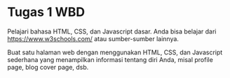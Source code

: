 # Tugas 1 WBD
Pelajari bahasa HTML, CSS, dan Javascript dasar. Anda bisa belajar dari https://www.w3schools.com/ atau sumber-sumber lainnya.

Buat satu halaman web dengan menggunakan HTML, CSS, dan Javascript sederhana yang menampilkan informasi tentang diri Anda, misal profile page, blog cover page, dsb.